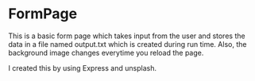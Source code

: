 # FormPage

This is a basic form page which takes input from the user and 
stores the data in a file named output.txt which is created during run time.
Also, the background image changes everytime you reload the page.

I created this by using Express and unsplash.
